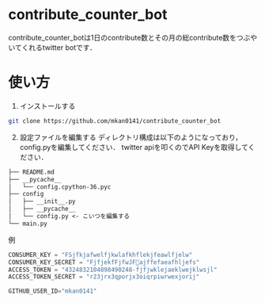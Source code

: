 # contribute_counter_bot
contribute_counter_botは1日のcontribute数とその月の総contribute数をつぶやいてくれるtwitter botです．

# 使い方

1. インストールする
```bash
git clone https://github.com/mkan0141/contribute_counter_bot
```

2. 設定ファイルを編集する
ディレクトリ構成は以下のようになっており，config.pyを編集してください．  twitter apiを叩くのでAPI Keyを取得してください．
```txt
├── README.md
├── __pycache__
│   └── config.cpython-36.pyc
├── config
│   ├── __init__.py
│   ├── __pycache__
│   └── config.py <- こいつを編集する
└── main.py
```

例

```python
CONSUMER_KEY = "FSjfkjafwelfjkwlafkhflekjfeawlfjelw"
CONSUMER_KEY_SECRET = "FjfjekfFjfwJFajffefaeafhljefs"
ACCESS_TOKEN = "4324832104898490248-fjfjwklejaeklwejklwsjl"
ACCESS_TOKEN_SECRET = "r23jrx3qporjx3oiqrpiwrwexjorij"

GITHUB_USER_ID="mkan0141"
```
